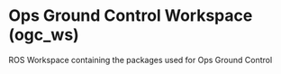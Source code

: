 # Ops Ground Control Workspace (ogc_ws)

ROS Workspace containing the packages used for Ops Ground Control